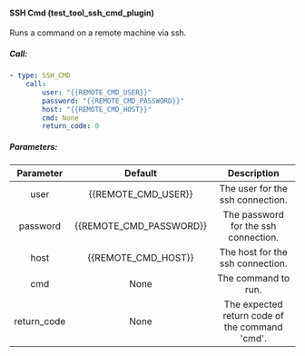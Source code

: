 #### SSH Cmd (test_tool_ssh_cmd_plugin)

Runs a command on a remote machine via ssh.

##### Call:

```yaml
- type: SSH_CMD
    call:
        user: "{{REMOTE_CMD_USER}}"
        password: "{{REMOTE_CMD_PASSWORD}}"
        host: "{{REMOTE_CMD_HOST}}"
        cmd: None
        return_code: 0
```

##### Parameters:

|  Parameter  |         Default         |                  Description                   |
| :---------: | :---------------------: | :--------------------------------------------: |
|    user     |   {{REMOTE_CMD_USER}}   |        The user for the ssh connection.        |
|  password   | {{REMOTE_CMD_PASSWORD}} |      The password for the ssh connection.      |
|    host     |   {{REMOTE_CMD_HOST}}   |        The host for the ssh connection.        |
|     cmd     |          None           |              The command to run.               |
| return_code |          None           | The expected return code of the command 'cmd'. |